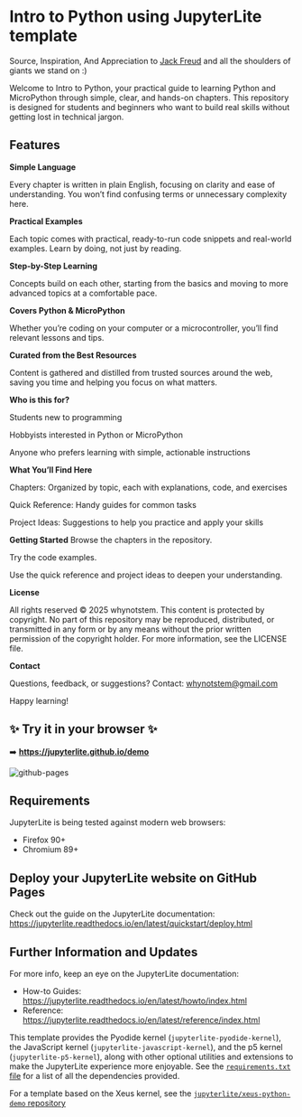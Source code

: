 # Intro to Python using JupyterLite template

Source, Inspiration, And Appreciation to [Jack Freud](https://github.com/jackfrued/Python-100-Days/) and all the shoulders of giants we stand on :) 

Welcome to Intro to Python, your practical guide to learning Python and MicroPython through simple, clear, and hands-on chapters. This repository is designed for students and beginners who want to build real skills without getting lost in technical jargon.


## Features

**Simple Language**

Every chapter is written in plain English, focusing on clarity and ease of understanding. You won’t find confusing terms or unnecessary complexity here.

**Practical Examples**

Each topic comes with practical, ready-to-run code snippets and real-world examples. Learn by doing, not just by reading.

**Step-by-Step Learning**

Concepts build on each other, starting from the basics and moving to more advanced topics at a comfortable pace.

**Covers Python & MicroPython**

Whether you’re coding on your computer or a microcontroller, you’ll find relevant lessons and tips.

**Curated from the Best Resources**

Content is gathered and distilled from trusted sources around the web, saving you time and helping you focus on what matters.

**Who is this for?**

Students new to programming

Hobbyists interested in Python or MicroPython

Anyone who prefers learning with simple, actionable instructions

**What You’ll Find Here**

Chapters: Organized by topic, each with explanations, code, and exercises

Quick Reference: Handy guides for common tasks

Project Ideas: Suggestions to help you practice and apply your skills

**Getting Started**
Browse the chapters in the repository.

Try the code examples.

Use the quick reference and project ideas to deepen your understanding.

**License**

All rights reserved © 2025 whynotstem.
This content is protected by copyright. No part of this repository may be reproduced, distributed, or transmitted in any form or by any means without the prior written permission of the copyright holder.
For more information, see the LICENSE file.

**Contact**

Questions, feedback, or suggestions?
Contact: whynotstem@gmail.com

Happy learning!

## ✨ Try it in your browser ✨

➡️ **https://jupyterlite.github.io/demo**

![github-pages](https://user-images.githubusercontent.com/591645/120649478-18258400-c47d-11eb-80e5-185e52ff2702.gif)

## Requirements

JupyterLite is being tested against modern web browsers:

- Firefox 90+
- Chromium 89+

## Deploy your JupyterLite website on GitHub Pages

Check out the guide on the JupyterLite documentation: https://jupyterlite.readthedocs.io/en/latest/quickstart/deploy.html

## Further Information and Updates

For more info, keep an eye on the JupyterLite documentation:

- How-to Guides: https://jupyterlite.readthedocs.io/en/latest/howto/index.html
- Reference: https://jupyterlite.readthedocs.io/en/latest/reference/index.html

This template provides the Pyodide kernel (`jupyterlite-pyodide-kernel`), the JavaScript kernel (`jupyterlite-javascript-kernel`), and the p5 kernel (`jupyterlite-p5-kernel`), along with other
optional utilities and extensions to make the JupyterLite experience more enjoyable. See the
[`requirements.txt` file](requirements.txt) for a list of all the dependencies provided.

For a template based on the Xeus kernel, see the [`jupyterlite/xeus-python-demo` repository](https://github.com/jupyterlite/xeus-python-demo)


